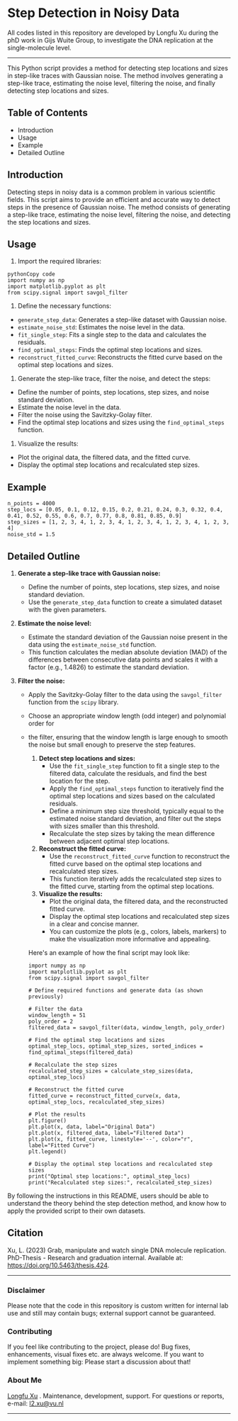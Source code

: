 # Step Detection in Noisy Data

All codes listed in this repository are developed by Longfu Xu during the phD work in Gijs Wuite Group, to investigate the DNA replication at the single-molecule level.

---

This Python script provides a method for detecting step locations and sizes in step-like traces with Gaussian noise. The method involves generating a step-like trace, estimating the noise level, filtering the noise, and finally detecting step locations and sizes.

## Table of Contents

- Introduction
- Usage
- Example
- Detailed Outline

## Introduction

Detecting steps in noisy data is a common problem in various scientific fields. This script aims to provide an efficient and accurate way to detect steps in the presence of Gaussian noise. The method consists of generating a step-like trace, estimating the noise level, filtering the noise, and detecting the step locations and sizes.

## Usage

1. Import the required libraries:

```
pythonCopy code
import numpy as np
import matplotlib.pyplot as plt
from scipy.signal import savgol_filter
```

1. Define the necessary functions:

- `generate_step_data`: Generates a step-like dataset with Gaussian noise.
- `estimate_noise_std`: Estimates the noise level in the data.
- `fit_single_step`: Fits a single step to the data and calculates the residuals.
- `find_optimal_steps`: Finds the optimal step locations and sizes.
- `reconstruct_fitted_curve`: Reconstructs the fitted curve based on the optimal step locations and sizes.

1. Generate the step-like trace, filter the noise, and detect the steps:

- Define the number of points, step locations, step sizes, and noise standard deviation.
- Estimate the noise level in the data.
- Filter the noise using the Savitzky-Golay filter.
- Find the optimal step locations and sizes using the `find_optimal_steps` function.

1. Visualize the results:

- Plot the original data, the filtered data, and the fitted curve.
- Display the optimal step locations and recalculated step sizes.

## Example

```
n_points = 4000
step_locs = [0.05, 0.1, 0.12, 0.15, 0.2, 0.21, 0.24, 0.3, 0.32, 0.4, 0.41, 0.52, 0.55, 0.6, 0.7, 0.77, 0.8, 0.81, 0.85, 0.9]
step_sizes = [1, 2, 3, 4, 1, 2, 3, 4, 1, 2, 3, 4, 1, 2, 3, 4, 1, 2, 3, 4]
noise_std = 1.5
```

## Detailed Outline

1. **Generate a step-like trace with Gaussian noise:**

   - Define the number of points, step locations, step sizes, and noise standard deviation.
   - Use the `generate_step_data` function to create a simulated dataset with the given parameters.

2. **Estimate the noise level:**

   - Estimate the standard deviation of the Gaussian noise present in the data using the `estimate_noise_std` function.
   - This function calculates the median absolute deviation (MAD) of the differences between consecutive data points and scales it with a factor (e.g., 1.4826) to estimate the standard deviation.

3. **Filter the noise:**

   - Apply the Savitzky-Golay filter to the data using the `savgol_filter` function from the `scipy` library.

   - Choose an appropriate window length (odd integer) and polynomial order for 

   - the filter, ensuring that the window length is large enough to smooth the noise but small enough to preserve the step features.

     1. **Detect step locations and sizes:**
        - Use the `fit_single_step` function to fit a single step to the filtered data, calculate the residuals, and find the best location for the step.
        - Apply the `find_optimal_steps` function to iteratively find the optimal step locations and sizes based on the calculated residuals.
        - Define a minimum step size threshold, typically equal to the estimated noise standard deviation, and filter out the steps with sizes smaller than this threshold.
        - Recalculate the step sizes by taking the mean difference between adjacent optimal step locations.
     2. **Reconstruct the fitted curve:**
        - Use the `reconstruct_fitted_curve` function to reconstruct the fitted curve based on the optimal step locations and recalculated step sizes.
        - This function iteratively adds the recalculated step sizes to the fitted curve, starting from the optimal step locations.
     3. **Visualize the results:**
        - Plot the original data, the filtered data, and the reconstructed fitted curve.
        - Display the optimal step locations and recalculated step sizes in a clear and concise manner.
        - You can customize the plots (e.g., colors, labels, markers) to make the visualization more informative and appealing.

     Here's an example of how the final script may look like:

     ```
     import numpy as np
     import matplotlib.pyplot as plt
     from scipy.signal import savgol_filter
     
     # Define required functions and generate data (as shown previously)
     
     # Filter the data
     window_length = 51
     poly_order = 2
     filtered_data = savgol_filter(data, window_length, poly_order)
     
     # Find the optimal step locations and sizes
     optimal_step_locs, optimal_step_sizes, sorted_indices = find_optimal_steps(filtered_data)
     
     # Recalculate the step sizes
     recalculated_step_sizes = calculate_step_sizes(data, optimal_step_locs)
     
     # Reconstruct the fitted curve
     fitted_curve = reconstruct_fitted_curve(x, data, optimal_step_locs, recalculated_step_sizes)
     
     # Plot the results
     plt.figure()
     plt.plot(x, data, label="Original Data")
     plt.plot(x, filtered_data, label="Filtered Data")
     plt.plot(x, fitted_curve, linestyle='--', color="r", label="Fitted Curve")
     plt.legend()
     
     # Display the optimal step locations and recalculated step sizes
     print("Optimal step locations:", optimal_step_locs)
     print("Recalculated step sizes:", recalculated_step_sizes)
     ```
     
By following the instructions in this README, users should be able to understand the theory behind the step detection method, and know how to apply the provided script to their own datasets.

## Citation
Xu, L. (2023) Grab, manipulate and watch single DNA molecule replication. PhD-Thesis - Research and graduation internal. Available at: https://doi.org/10.5463/thesis.424.

---
### Disclaimer
Please note that the code in this repository is custom written for internal lab use and still may contain bugs; external support cannot be guaranteed.

### Contributing
If you feel like contributing to the project, please do! Bug fixes, enhancements, visual fixes etc. are always welcome. If you want to implement something big: Please start a discussion about that! 

### About Me
[Longfu Xu](https://www.longfuxu.com) . Maintenance, development, support. For questions or reports, e-mail: l2.xu@vu.nl

---

